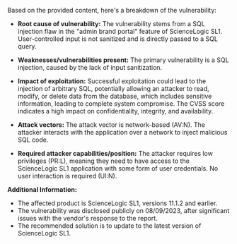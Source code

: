 Based on the provided content, here's a breakdown of the vulnerability:

*   **Root cause of vulnerability:** The vulnerability stems from a SQL injection flaw in the "admin brand portal" feature of ScienceLogic SL1. User-controlled input is not sanitized and is directly passed to a SQL query.

*   **Weaknesses/vulnerabilities present:** The primary vulnerability is a SQL injection, caused by the lack of input sanitization.

*   **Impact of exploitation:** Successful exploitation could lead to the injection of arbitrary SQL, potentially allowing an attacker to read, modify, or delete data from the database, which includes sensitive information, leading to complete system compromise. The CVSS score indicates a high impact on confidentiality, integrity, and availability.

*   **Attack vectors:** The attack vector is network-based (AV:N). The attacker interacts with the application over a network to inject malicious SQL code.

*   **Required attacker capabilities/position:** The attacker requires low privileges (PR:L), meaning they need to have access to the ScienceLogic SL1 application with some form of user credentials. No user interaction is required (UI:N).

**Additional Information:**
*   The affected product is ScienceLogic SL1, versions 11.1.2 and earlier.
*   The vulnerability was disclosed publicly on 08/09/2023, after significant issues with the vendor's response to the report.
*   The recommended solution is to update to the latest version of ScienceLogic SL1.